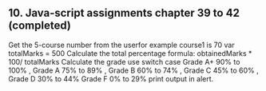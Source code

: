 ## 10. Java-script assignments chapter 39 to 42 (completed)

Get the 5-course number from the userfor example course1 is 70 var totalMarks = 500
Calculate the total percentage formula:  obtainedMarks * 100/ totalMarks
Calculate the grade use switch case  Grade A+ 90% to 100% , Grade A 75% to 89% , Grade B 60% to 74% , Grade C 45% to 60% , Grade D 30% to 44% Grade F 0% to 29%
print output in alert.